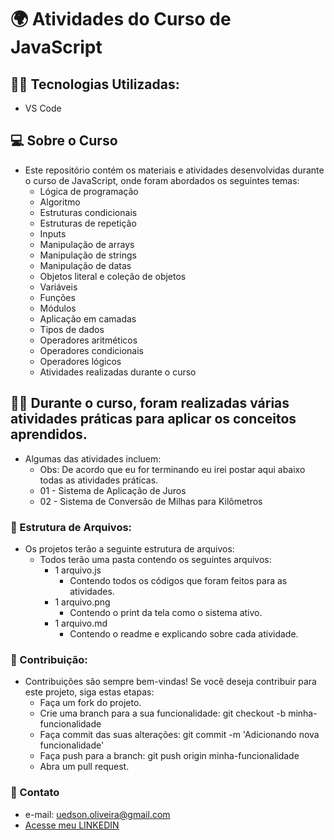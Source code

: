 # 🌍 Atividades do Curso de JavaScript

## 🧑‍💻 Tecnologias Utilizadas:
  - VS Code

## 💻 Sobre o Curso
  - Este repositório contém os materiais e atividades desenvolvidas durante o curso de JavaScript, onde foram abordados os seguintes temas:
    - Lógica de programação
    - Algoritmo
    - Estruturas condicionais
    - Estruturas de repetição
    - Inputs
    - Manipulação de arrays
    - Manipulação de strings
    - Manipulação de datas
    - Objetos literal e coleção de objetos
    - Variáveis
    - Funções
    - Módulos
    - Aplicação em camadas
    - Tipos de dados
    - Operadores aritméticos
    - Operadores condicionais
    - Operadores lógicos
    - Atividades realizadas durante o curso

## ✍🏼 Durante o curso, foram realizadas várias atividades práticas para aplicar os conceitos aprendidos. 
  - Algumas das atividades incluem:
    - Obs: De acordo que eu for terminando eu irei postar aqui abaixo todas as atividades práticas.
    - 01 - Sistema de Aplicação de Juros
    - 02 - Sistema de Conversão de Milhas para Kilômetros

### 🧰 Estrutura de Arquivos:
  - Os projetos terão a seguinte estrutura de arquivos:
    - Todos terão uma pasta contendo os seguintes arquivos:
      - 1 arquivo.js
        - Contendo todos os códigos que foram feitos para as atividades.
      - 1 arquivo.png
        - Contendo o print da tela como o sistema ativo.
      - 1 arquivo.md
        - Contendo o readme e explicando sobre cada atividade.

### 📂 Contribuição:
  - Contribuições são sempre bem-vindas! Se você deseja contribuir para este projeto, siga estas etapas:
    - Faça um fork do projeto.
    - Crie uma branch para a sua funcionalidade: git checkout -b minha-funcionalidade
    - Faça commit das suas alterações: git commit -m 'Adicionando nova funcionalidade'
    - Faça push para a branch: git push origin minha-funcionalidade
    - Abra um pull request.

### 🚀 Contato
  - e-mail: uedson.oliveira@gmail.com
  - [Acesse meu LINKEDIN](https://www.linkedin.com/in/uedson-oliveira/)
